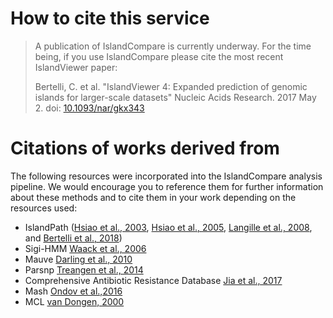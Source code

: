 # How to cite this service
> A publication of IslandCompare is currently underway. For the time being, if you use IslandCompare please cite the most recent IslandViewer paper:
>
> Bertelli, C. et al. "IslandViewer 4: Expanded prediction of genomic islands for larger-scale datasets" Nucleic Acids Research. 2017 May 2. 
> doi: [10.1093/nar/gkx343](https://academic.oup.com/nar/article-lookup/doi/10.1093/nar/gkx343)


# Citations of works derived from

The following resources were incorporated into the IslandCompare analysis pipeline. We would encourage you to reference them for further information about these methods and to cite them in your work depending on the resources used:

- IslandPath ([Hsiao et al., 2003](https://academic.oup.com/bioinformatics/article/19/3/418/258350), [Hsiao et al., 2005](http://journals.plos.org/plosgenetics/article?id=10.1371/journal.pgen.0010062), [Langille et al., 2008](http://www.biomedcentral.com/1471-2105/9/329), and [Bertelli et al., 2018](https://academic.oup.com/bioinformatics/article/34/13/2161/4904263))
- Sigi-HMM [Waack et al., 2006](http://www.biomedcentral.com/1471-2105/7/142)
- Mauve [Darling et al., 2010](https://journals.plos.org/plosone/article?id=10.1371/journal.pone.0011147)
- Parsnp [Treangen et al., 2014](https://genomebiology.biomedcentral.com/articles/10.1186/s13059-014-0524-x)
- Comprehensive Antibiotic Resistance Database [Jia et al., 2017](https://academic.oup.com/nar/article/45/D1/D566/2333912)
- Mash [Ondov et al.,2016](https://genomebiology.biomedcentral.com/articles/10.1186/s13059-016-0997-x)
- MCL [van Dongen, 2000](https://micans.org/mcl/index.html?sec_thesisetc) 